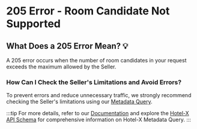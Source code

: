 ﻿---
sidebar_position: 10
---

# 205 Error - Room Candidate Not Supported

## What Does a 205 Error Mean? 💡
A 205 error occurs when the number of room candidates in your request exceeds the maximum allowed by the Seller.

### How Can I Check the Seller's Limitations and Avoid Errors? 
To prevent errors and reduce unnecessary traffic, we strongly recommend checking the Seller's limitations using our [Metadata Query](/docs/apis/for-buyers/hotel-x-pull-buyers-api/content/metadata).

:::tip
For more details, refer to our [Documentation](/docs/apis/for-buyers/hotel-x-pull-buyers-api/content/metadata) and explore the [Hotel-X API Schema](https://api.travelgate.com/) for comprehensive information on Hotel-X Metadata Query. 
:::
